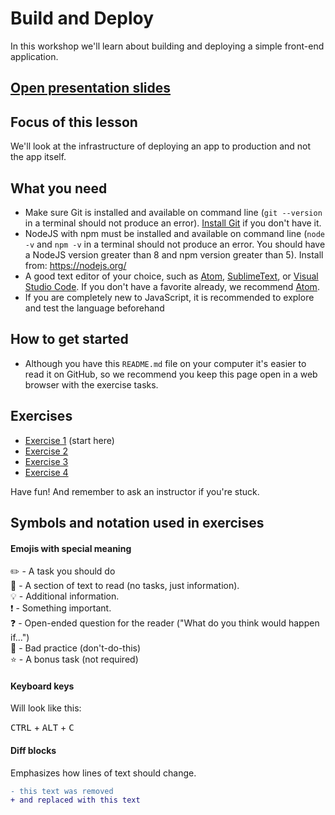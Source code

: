 # Build and Deploy

In this workshop we'll learn about building and deploying a simple front-end application.

## [Open presentation slides](https://drive.google.com/open?id=1FHwVkd7pzRW3xvMh4m7p9PGoPXrq_erdECNMJmQYHdI)

## Focus of this lesson

We'll look at the infrastructure of deploying an app to production and not the app itself.

## What you need

* Make sure Git is installed and available on command line (`git --version` in a terminal should not produce an error). [Install Git](https://git-scm.com/downloads) if you don't have it.
* NodeJS with npm must be installed and available on command line (`node -v` and `npm -v` in a terminal should not produce an error. You should have a NodeJS version greater than 8 and npm version greater than 5). Install from: https://nodejs.org/
* A good text editor of your choice, such as [Atom](https://atom.io/), [SublimeText](https://www.sublimetext.com/), or [Visual Studio Code](https://www.visualstudio.com/). If you don't have a favorite already, we recommend [Atom](https://atom.io/).
* If you are completely new to JavaScript, it is recommended to explore and test the language beforehand

## How to get started

* Although you have this `README.md` file on your computer it's easier to read it on GitHub, so we recommend you keep this page open in a web browser with the exercise tasks.

## Exercises

* [Exercise 1](./_exercises/exercise_1.md/) (start here)
* [Exercise 2](./_exercises/exercise_2.md/)
* [Exercise 3](./_exercises/exercise_3.md/)
* [Exercise 4](./_exercises/exercise_4.md/)

Have fun! And remember to ask an instructor if you're stuck.

## Symbols and notation used in exercises

#### Emojis with special meaning

:pencil2: - A task you should do  
:book: - A section of text to read (no tasks, just information).  
:bulb: - Additional information.  
:exclamation: - Something important.  
:question: - Open-ended question for the reader ("What do you think would happen if...")  
:poop: - Bad practice (don't-do-this)  
:star: - A bonus task (not required)

#### Keyboard keys

Will look like this:

<kbd>CTRL</kbd> + <kbd>ALT</kbd> + <kbd>C</kbd>

#### Diff blocks

Emphasizes how lines of text should change.

```diff
- this text was removed
+ and replaced with this text
```
